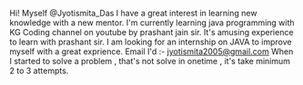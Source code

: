 Hi! Myself @Jyotismita_Das
I have a great interest in learning new knowledge with a new mentor.
I'm currently learning java programming with KG Coding channel on youtube by prashant jain sir. It's amusing experience to learn with prashant sir.
I am looking for an internship on JAVA to improve myself with a great exprience.
Email I'd :- jyotismita2005@gmail.com 
When I started to solve a problem , that's not solve in onetime , it's take minimum 2 to 3 attempts.

<!---
Jyotismita Das is a sweet guys to work with a great intension. But the reality is ,I am from tire 3 college.
At where no one focus on practical knowledge as well as theoretical also.
So I totally dependable on using internet to solving my all problems.
I know that hardwork dosen't matter where are you from,it's only depends on your patience level.
good morning/afternoon/night happy_reader.
--->
